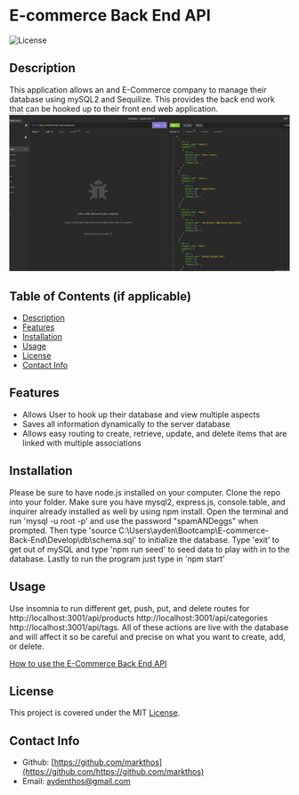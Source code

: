# E-commerce Back End API

![License](https://img.shields.io/badge/License-mit-blue.svg)

## Description
This application allows an and E-Commerce company to manage their database using mySQL2 and Sequilize.  This provides the back end work that can be hooked up to their front end web application.
<img src="./Develop/images/E-Commerce-Back-End.png">

## Table of Contents (if applicable)

- [Description](#description)
- [Features](#features)
- [Installation](#installation)
- [Usage](#usage)
- [License](#license)
- [Contact Info](#contact-info)



## Features

- Allows User to hook up their database and view multiple aspects
- Saves all information dynamically to the server database
- Allows easy routing to create, retrieve, update, and delete items that are linked with multiple associations

## Installation

Please be sure to have node.js installed on your computer. Clone the repo into your folder. Make sure you have mysql2, express.js, console.table, and inquirer already installed as well by using npm install.  Open the terminal and run 'mysql -u root -p' and use the password "spamANDeggs" when prompted. Then type 'source C:\Users\ayden\Bootcamp\E-commerce-Back-End\Develop\db\schema.sql' to initialize the database. Type 'exit' to get out of mySQL and type 'npm run seed' to seed data to play with in to the database.  Lastly to run the program just type in 'npm start'

## Usage
Use insomnia to run different get, push, put, and delete routes for http://localhost:3001/api/products http://localhost:3001/api/categories http://localhost:3001/api/tags. All of these actions are live with the database and will affect it so be careful and precise on what you want to create, add, or delete. 

[How to use the E-Commerce Back End API](https://drive.google.com/file/d/1oXeesaLibs7sXwsf1OvSyz6b5pNa9maA/view)

## License
This project is covered under the MIT [License](https://choosealicense.com/licenses/${license}).


## Contact Info

- Github: [https://github.com/markthos](https://github.com/https://github.com/markthos)
- Email: aydenthos@gmail.com